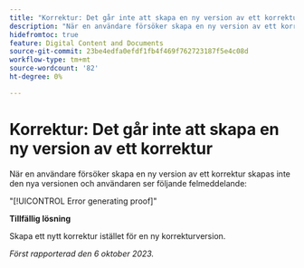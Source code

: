 ```yaml
---
title: "Korrektur: Det går inte att skapa en ny version av ett korrektur"
description: "När en användare försöker skapa en ny version av ett korrektur skapas inte den nya versionen och användaren ser ett felmeddelande."
hidefromtoc: true
feature: Digital Content and Documents
source-git-commit: 23be4edfa0efdf1fb4f469f762723187f5e4c08d
workflow-type: tm+mt
source-wordcount: '82'
ht-degree: 0%

---
```



# Korrektur: Det går inte att skapa en ny version av ett korrektur

När en användare försöker skapa en ny version av ett korrektur skapas inte den nya versionen och användaren ser följande felmeddelande:

&quot;[!UICONTROL Error generating proof]&quot;

**Tillfällig lösning**

Skapa ett nytt korrektur istället för en ny korrekturversion.

_Först rapporterad den 6 oktober 2023._
